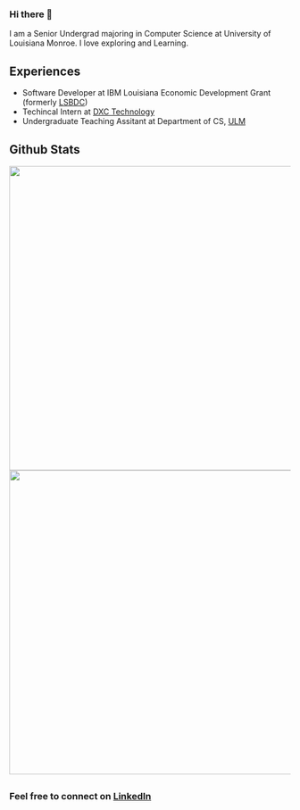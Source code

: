 

<html>
            <p align="center">
            <h3> Hi there 👋 </h3>
                  I am a Senior Undergrad majoring in Computer Science at University of Louisiana Monroe. I love exploring and Learning.
            </p>
</html>



 ## Experiences
<html>
            <ul>
                        <li>Software Developer at IBM Louisiana Economic Development Grant (formerly <a href="https://www.louisianasbdc.org/">LSBDC</a>)</li>
                        <li>Techincal Intern at <a href="https://dxc.com/us/en">DXC Technology</a></li>
                        <li>Undergraduate Teaching Assitant at Department of CS, <a href="https://www.ulm.edu/">ULM</a></li>
            </ul>            
            
</html>

## Github Stats

<html>
            <p align="center">
                  <img src="https://github-readme-stats.vercel.app/api?username=NIrajan-15&count_private=true&show_icons=true&theme=radical&hide=stars"                      width="545px" />
                  <img src="https://github-readme-stats.vercel.app/api/top-langs/?username=NIrajan-15&langs_count=6&layout=compact" width="545px" />
            </p>           
            
</html>



##

### Feel free to connect on [LinkedIn](https://www.linkedin.com/in/nirajan-sangraula/)  
           
<!--
**NIrajan-15/NIrajan-15** is a ✨ _special_ ✨ repository because its `README.md` (this file) appears on your GitHub profile.

Here are some ideas to get you started:

- 🔭 I’m currently working on ...
- 🌱 I’m currently learning ...
- 👯 I’m looking to collaborate on ...
- 🤔 I’m looking for help with ...
- 💬 Ask me about ...
- 📫 How to reach me: ...
- 😄 Pronouns: ...
- ⚡ Fun fact: ...
-->            
